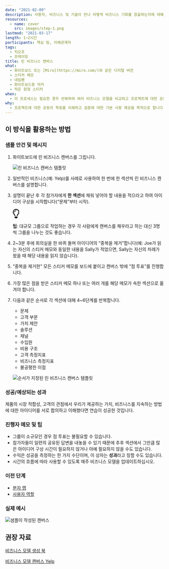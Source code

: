```yaml
---
date: "2021-02-09"
description: 사용자, 비즈니스 및 기술이 만나 어떻게 비즈니스 기회를 창출하는지에 대해 “간략하게” 요약합니다.
resources:
  - name: cover
    src: images/step-1.png
lastmod: "2021-03-17"
length: 1~2시간
participants: 핵심 팀, 이해관계자
tags:
  - 킥오프
  - 프레이밍
title: 린 비즈니스 캔버스
what:
  - 화이트보드 또는 [Miro](https://miro.com/)와 같은 디지털 버전
  - 스티커 메모
  - 네임펜
  - 화이트보드용 마커
  - 작은 원형 스티커
when:
  - 이 프로세스는 필요한 경우 반복하여 여러 비즈니스 모델을 비교하고 프로젝트에 대한 공동의 목표를 이해할 수 있습니다. 킥오프 시 수행하여 검증에 대한 기본 사항을 제공할 수 있습니다. 또는 D&F 마지막에 학습한 내용을 요약합니다.
why:
  - 프로젝트에 대한 공동의 목표를 이해하고 검증에 대한 기본 사항 제공을 목적으로 합니다. 이 방법은 기존 비즈니스 모델의 경우 기회를 식별하거나 미래 비즈니스 모델의 경우 잠재적인 솔루션에 대한 전체적인 시각을 얻기 위해 수행할 수 있습니다.
---
```


<h2 id="how-to-use-this-method">이 방식을 활용하는
방법</h2>

<div class="bg-gray-dark p-lg-5 p-3 mb-4"><div
class="col-lg-9"><h3
id="sample-agenda--prompts">샘플 안건 및 메시지</h3>

<ol>

<li>

<p>화이트보드에 린 비즈니스 캔버스를 그립니다.</p>

<p><img
src="/practices/lean-business-canvas/images/step-1.png"
alt="린 비즈니스 캔버스 템플릿"  /></p>

</li>

<li>

<p>일반적인 비즈니스(예: Yelp)를 사례로 사용하여 한 번에 한 섹션씩 린 비즈니스 캔버스를
설명합니다.</p>

</li>

<li>

<p>설명이 끝난 후 각 참가자에게 <strong>한 섹션</strong>에 채워 넣어야 할
내용을 적으라고 하여 아이디어 구상을 시작합니다(“문제”부터 시작).</p>

<div class="callout td-box--gray-darkest p-3 my-5
border-bottom border-right border-left border-top row"><div
class="col-1 row align-items-center
justify-content-center"><svg height="30"
aria-hidden="true" focusable="false"
data-prefix="far" data-icon="lightbulb"
role="img" xmlns="http://www.w3.org/2000/svg"
viewBox="0 0 352 512" class="svg-inline--fa
fa-lightbulb"><path fill="currentColor"
d="M176 80c-52.94 0-96 43.06-96 96 0 8.84 7.16 16 16 16s16-7.16
16-16c0-35.3 28.72-64 64-64 8.84 0 16-7.16 16-16s-7.16-16-16-16zM96.06
459.17c0 3.15.93 6.22 2.68 8.84l24.51 36.84c2.97 4.46 7.97 7.14 13.32
7.14h78.85c5.36 0 10.36-2.68 13.32-7.14l24.51-36.84c1.74-2.62 2.67-5.7
2.68-8.84l.05-43.18H96.02l.04 43.18zM176 0C73.72 0 0 82.97 0 176c0
44.37 16.45 84.85 43.56 115.78 16.64 18.99 42.74 58.8 52.42
92.16v.06h48v-.12c-.01-4.77-.72-9.51-2.15-14.07-5.59-17.81-22.82-64.77-62.17-109.67-20.54-23.43-31.52-53.15-31.61-84.14-.2-73.64
59.67-128 127.95-128 70.58 0 128 57.42 128 128 0 30.97-11.24
60.85-31.65 84.14-39.11 44.61-56.42 91.47-62.1 109.46a47.507 47.507 0
0 0-2.22 14.3v.1h48v-.05c9.68-33.37 35.78-73.18 52.42-92.16C335.55
260.85 352 220.37 352 176 352 78.8 273.2 0 176 0z"
class=""></path></svg></div><div
class="col-11"><p><strong>팁</strong>:
대규모 그룹으로 작업하는 경우 각 사람에게 캔버스를 채우라고 하는 대신 3명씩 그룹을 나누는 것도
좋습니다.</p></div></div>

</li>

<li>

<p>2~3분 후에 회의실을 한 바퀴 돌며 아이디어의 “중복을 제거”합니다(예: Joe가 읽는 자신의 스티커 메모와
동일한 내용을 Sally가 적었으면, Sally는 자신의 차례가 왔을 때 해당 내용을 읽지 않습니다).</p>

</li>

<li>

<p>“중복을 제거한” 모든 스티커 메모를 보드에 붙이고 캔버스 밖에 “점 투표”를 진행합니다.</p>

</li>

<li>

<p>가장 많은 점을 받은 스티커 메모 하나 또는 여러 개를 해당 메모가 속한 섹션으로 옮겨야
합니다.</p>

</li>

<li>

<p>다음과 같은 순서로 각 섹션에 대해 4~6단계를 반복합니다.</p>

<ul>

<li>문제</li>

<li>고객 부문</li>

<li>가치 제안</li>

<li>솔루션</li>

<li>채널</li>

<li>수입원</li>

<li>비용 구조</li>

<li>고객 측정지표</li>

<li>비즈니스 측정지표</li>

<li>불공평한 이점</li>

</ul>

<p><img
src="/practices/lean-business-canvas/images/step-7.png"
alt="순서가 지정된 린 비즈니스 캔버스 템플릿"  /></p>

</li>

</ol>

</div></div>

<div class="bg-gray-dark p-lg-5 p-3 mb-4"><div
class="col-lg-9"><h3
id="successexpected-outcomes">성공/예상되는 성과</h3>

<p>제품의 시장 적합성, 고객의 관점에서 우리가 제공하는 가치, 비즈니스를 지속하는 방법에 대한 아이디어를 서로
합의하고 이해했다면 연습이 성공한 것입니다.</div></div>

<div class="bg-gray-dark p-lg-5 p-3 mb-4"><div
class="col-lg-9"><h3
id="facilitator-notes--tips">진행자 메모 및 팁</h3>

<ul>

<li>그룹이 소규모인 경우 점 투표는 불필요할 수 있습니다.</li>

<li>참가자들이 일련의 공유된 답변을 내놓을 수 있기 때문에 추후 섹션에서 그만큼 많은 아이디어 구상 시간이
필요하지 않거나 아예 필요하지 않을 수도 있습니다.</li>

<li>수익은 성공을 측정하는 한 가지 수단이며, 이 상자는
<strong>성과</strong>라고 칭할 수도 있습니다.</li>

<li>시간의 흐름에 따라 사용할 수 있도록 매주 비즈니스 모델을 업데이트하십시오.</li>

</ul>

</div></div>

<div class="bg-gray-dark p-lg-5 p-3 mb-4"><div
class="col-lg-9"><h3 id="preceding">이전
단계</h3>

<ul>

<li><a
href="/practices/molecule-map/">분자
맵</a></li>

<li><a
href="/practices/personas/">사용자
역할</a></li>

</ul>

</div></div>

<div class="bg-gray-dark p-lg-5 p-3 mb-4"><div
class="col-lg-9"><h3
id="real-world-examples">실제 예시</h3>

<p><img
src="/practices/lean-business-canvas/images/example-1.jpg"
alt="샘플이 작성된 캔버스"  /></p>

<h2 id="recommended-reading">권장 자료</h2>

<p><a
href="https://www.strategyzer.com/books/business-model-generation"
target="_blank" rel="nofollow">비즈니스 모델 생성
북</a><br>

<a
href="https://www.innovationtactics.com/business-model-canvas-yelp/"
target="_blank" rel="nofollow">비즈니스 모델 캔버스
Yelp</a></p>

</div></div>
